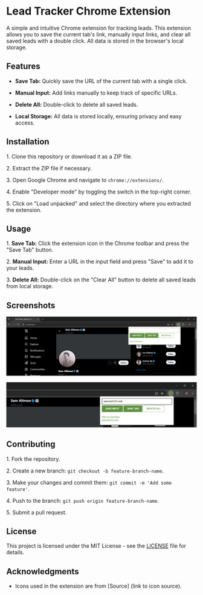 # Lead Tracker Chrome Extension

A simple and intuitive Chrome extension for tracking leads. This extension allows you to save the current tab's link, manually input links, and clear all saved leads with a double click. All data is stored in the browser's local storage.

## Features

- **Save Tab:** Quickly save the URL of the current tab with a single click.

- **Manual Input:** Add links manually to keep track of specific URLs.

- **Delete All:** Double-click to delete all saved leads.

- **Local Storage:** All data is stored locally, ensuring privacy and easy access.

## Installation

1\. Clone this repository or download it as a ZIP file.

2\. Extract the ZIP file if necessary.

3\. Open Google Chrome and navigate to `chrome://extensions/`.

4\. Enable "Developer mode" by toggling the switch in the top-right corner.

5\. Click on "Load unpacked" and select the directory where you extracted the extension.

## Usage

1\. **Save Tab:** Click the extension icon in the Chrome toolbar and press the "Save Tab" button.

2\. **Manual Input:** Enter a URL in the input field and press "Save" to add it to your leads.

3\. **Delete All:** Double-click on the "Clear All" button to delete all saved leads from local storage.

## Screenshots

![Screenshot 1](Save-Tab.png)

![Screenshot 2](Save-Input.png)

## Contributing

1\. Fork the repository.

2\. Create a new branch: `git checkout -b feature-branch-name`.

3\. Make your changes and commit them: `git commit -m 'Add some feature'`.

4\. Push to the branch: `git push origin feature-branch-name`.

5\. Submit a pull request.

## License

This project is licensed under the MIT License - see the [LICENSE](LICENSE) file for details.

## Acknowledgments

- Icons used in the extension are from [Source] (link to icon source).
